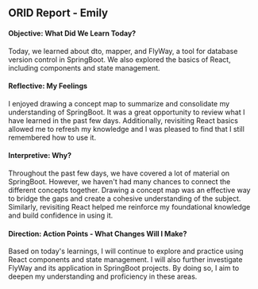 ## ORID Report - Emily
#### Objective: What Did We Learn Today?
Today, we learned about dto, mapper, and FlyWay, a tool for database version control in SpringBoot. We also explored the basics of React, including components and state management. 

#### Reflective: My Feelings
I enjoyed drawing a concept map to summarize and consolidate my understanding of SpringBoot. It was a great opportunity to review what I have learned in the past few days. Additionally, revisiting React basics allowed me to refresh my knowledge and I was pleased to find that I still remembered how to use it.

#### Interpretive: Why?
Throughout the past few days, we have covered a lot of material on SpringBoot. However, we haven't had many chances to connect the different concepts together. Drawing a concept map was an effective way to bridge the gaps and create a cohesive understanding of the subject. Similarly, revisiting React helped me reinforce my foundational knowledge and build confidence in using it.

#### Direction: Action Points - What Changes Will I Make?
Based on today's learnings, I will continue to explore and practice using React components and state management. I will also further investigate FlyWay and its application in SpringBoot projects. By doing so, I aim to deepen my understanding and proficiency in these areas.

